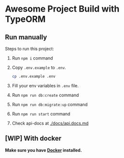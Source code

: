 # Awesome Project Build with TypeORM

## Run manually

Steps to run this project:

1. Run `npm i` command

2. Copy `.env.example` to `.env`.

   ```bash
   cp .env.example .env
   ```

3. Fill your env variables in `.env` file.
4. Run `npm run db:create` command
5. Run `npm run db:migrate:up` command
6. Run `npm run start` command
7. Check api-docs at [./docs/api.docs.md](./docs/api.docs.md)

## [WIP] With docker

**Make sure you have [Docker](https://www.docker.com/) installed.**
